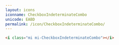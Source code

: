 ```yaml
---
layout: icons
iconname: CheckboxIndeterminateCombo
unicode: EABD
permalink: /icon/CheckboxIndeterminateCombo/
---
```


``` html
<i class="mi mi-CheckboxIndeterminateCombo"></i>
```
